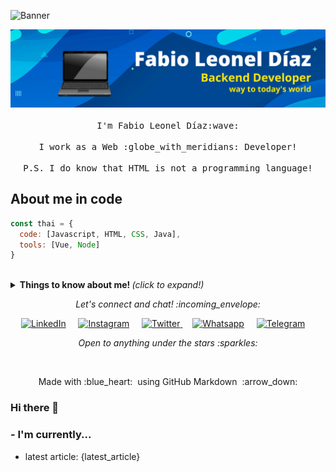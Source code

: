 ![Banner](https://scontent.faep14-2.fna.fbcdn.net/v/t1.0-9/s960x960/115731481_3123897517695839_1149804846308302272_o.jpg?_nc_cat=109&_nc_sid=8024bb&_nc_ohc=lWLIAFQZngsAX9bxo87&_nc_ht=scontent.faep14-2.fna&_nc_tp=7&oh=d71d4208fb097855c37c27fb03aaaa63&oe=5F400487)

<p align="center">
  <!-- <img src="https://media.giphy.com/media/MeJgB3yMMwIaHmKD4z/giphy.gif" width="30%"> -->
  <img src="img/Banner_fabio_diaz.png">
  <br><br>
  <samp>
    I'm Fabio Leonel Díaz:wave:
    <br><br>
    I work as a Web :globe_with_meridians: Developer!
    <br><br>
    P.S. I do know that HTML is not a programming language!
  </samp>
</p>

## About me in code

```javascript
const thai = {
  code: [Javascript, HTML, CSS, Java],
  tools: [Vue, Node]
}
```

<br>
<!-- <img src="https://github.com/Quadrified/Quadrified/blob/master/assets/svg/dev/languages/css3.svg" alt="css3" style="vertical-align:top; margin:6px 4px"> -->

 <!-- <a href="#">
    <img src="https://github.com/Quadrified/Quadrified/blob/master/assets/svg/dev/languages/css3.svg" alt="css3" style="vertical-align:top; margin:6px 4px">
  </a> -->

<details>
  <summary> <b> Things to know about me! </b> <i>(click to expand!)</i> </summary>
  
  <br>
  
  [![Github Stats By Anurag](https://github-readme-stats.vercel.app/api?username=diazfabio18&show_icons=true&title_color=fff&icon_color=79ff97&text_color=9f9f9f&bg_color=151515)](https://github.com/anuraghazra/github-readme-stats)

---

### - Languages and Tools...

<p align="center">

  <!-- For more icons please follow  https://github.com/MikeCodesDotNET/ColoredBadges -->

  <!-- <img src="https://github.com/Quadrified/Quadrified/blob/master/assets/svg/dev/frameworks/angular.svg" alt="angular" style="vertical-align:top; margin:4px"> -->
  <!-- <img src="https://github.com/Quadrified/Quadrified/blob/master/assets/svg/dev/frameworks/react.svg" alt="react" style="vertical-align:top; margin:4px"> -->
  <img src="https://github.com/Quadrified/Quadrified/blob/master/assets/svg/dev/languages/js.svg" alt="js" style="vertical-align:top; margin:4px">
  <img src="https://github.com/Quadrified/Quadrified/blob/master/assets/svg/dev/languages/java.svg" alt="java" style="vertical-align:top; margin:4px">
  <img src="https://github.com/Quadrified/Quadrified/blob/master/assets/svg/dev/services/npm.svg" alt="npm" style="vertical-align:top; margin:4px">
  <!-- <img src="https://github.com/Quadrified/Quadrified/blob/master/assets/svg/dev/tools/bash.svg" alt="bash" style="vertical-align:top; margin:4px"> -->
  <img src="https://github.com/Quadrified/Quadrified/blob/master/assets/svg/dev/tools/visualstudio_code.svg" alt="vscode" style="vertical-align:top; margin:4px">
  <!-- <img src="https://github.com/Quadrified/Quadrified/blob/master/assets/svg/dev/tools/powershell.svg" alt="powershell" style="vertical-align:top; margin:4px"> -->
  <!-- <img src="https://github.com/Quadrified/Quadrified/blob/master/assets/svg/dev/misc/mobile.svg" alt="mobile_development" style="vertical-align:top; margin:4px"> -->

 <img src="https://github.com/Quadrified/Quadrified/blob/master/assets/svg/dev/languages/css3.svg" alt="css3" style="vertical-align:top; margin:6px 4px">

|<img src="https://github.com/Quadrified/Quadrified/blob/master/assets/svg/dev/languages/html.svg" alt="html" style="vertical-align:top; margin:6px 4px">

---

</p>


- Improving my second language.
<!-- - Learning to develop Mobile-first web-apps.
- Learning React with Redux. 
- Adding databases to my skill set. -->

---

</details>

<!--  2do parrafo-->

<p align="center"> 
  <i> Let's connect and chat! :incoming_envelope: </i>
</p>

<p align="center">
  <a href="https://www.linkedin.com/in/quadrified"><img src="https://github.com/Quadrified/Quadrified/blob/master/assets/my_svgs/linkedin.svg" width="30px" alt="LinkedIn"></a> &nbsp; &nbsp;
  <a href="https://instagram.com/quadrified"><img src="https://github.com/Quadrified/Quadrified/blob/master/assets/my_svgs/instagram.svg" width="30px" alt="Instagram"></a> &nbsp; &nbsp;
  <a href="https://twitter.com/quadrified"><img src="https://github.com/Quadrified/Quadrified/blob/master/assets/my_svgs/twitter.svg" width="30px" alt="Twitter">     </a> &nbsp; &nbsp;
  <a href="https://api.whatsapp.com/send?phone=+917330770559"><img src="https://github.com/Quadrified/Quadrified/blob/master/assets/my_svgs/whatsapp.svg" width="30px" alt="Whatsapp"></a> &nbsp; &nbsp;
  <a href="https://t.me/quadrified"><img src="https://github.com/Quadrified/Quadrified/blob/master/assets/my_svgs/telegram.svg" width="30px" alt="Telegram"></a> &nbsp; &nbsp;
</p>

<p align="center">
  <i> Open to anything under the stars :sparkles: </i>
</p>

<br>

<p align="center">
  Made with :blue_heart: &nbsp;using GitHub Markdown &nbsp;:arrow_down:
</p>






<!--
**diazfabio18/diazfabio18** is a ✨ _special_ ✨ repository because its `README.md` (this file) appears on your GitHub profile.

Here are some ideas to get you started:

- 🔭 I’m currently working on ...
- 🌱 I’m currently learning ...
- 👯 I’m looking to collaborate on ...
- 🤔 I’m looking for help with ...
- 💬 Ask me about ...
- 📫 How to reach me: ...
- 😄 Pronouns: ...
- ⚡ Fun fact: ...
-->

### Hi there 👋
### - I'm currently...

- latest article: {latest_article}

